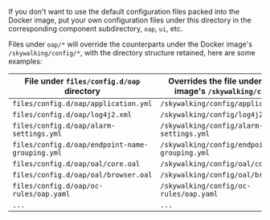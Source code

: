 If you don't want to use the default configuration files packed into the Docker image,
put your own configuration files under this directory in the corresponding component subdirectory,
`oap`, `ui`, etc.

Files under `oap/*` will override the counterparts under the Docker image's `/skywalking/config/*`, with the directory structure retained, here are some examples:

| File under `files/config.d/oap` directory | Overrides the file under Docker image's `/skywalking/config/` |
| ---- | -------- |
| `files/config.d/oap/application.yml`                 | `/skywalking/config/application.yml`                  |
| `files/config.d/oap/log4j2.xml`                      | `/skywalking/config/log4j2.xml`                       |
| `files/config.d/oap/alarm-settings.yml`              | `/skywalking/config/alarm-settings.yml`               |
| `files/config.d/oap/endpoint-name-grouping.yml`      | `/skywalking/config/endpoint-name-grouping.yml`       |
| `files/config.d/oap/oal/core.oal`                    | `/skywalking/config/oal/core.oal`                     |
| `files/config.d/oap/oal/browser.oal`                 | `/skywalking/config/oal/browser.oal`                  |
| `files/config.d/oap/oc-rules/oap.yaml`               | `/skywalking/config/oc-rules/oap.yaml`                |
| `...`                                                | `...`                                                 |
